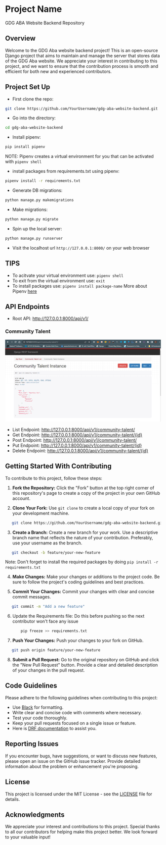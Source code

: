 # Project Name

GDG ABA Website Backend Repository

## Overview

Welcome to the GDG Aba website backend project! This is an open-source Django project that aims to maintain and manage the server that stores data of the GDG Aba website. We appreciate your interest in contributing to this project, and we want to ensure that the contribution process is smooth and efficient for both new and experienced contributors.

## Project Set Up

- First clone the repo:  

```bash
git clone https://github.com/YourUsername/gdg-aba-website-backend.git

```
- Go into the directory: 

```bash
cd gdg-aba-website-backend
```
- Install pipenv: 

```bash
pip install pipenv
```
NOTE: Pipenv creates a virtual environment for you that can be activated with `pipenv shell`

- install packages from requirements.txt using pipenv: 

```bash
pipenv install -r requirements.txt 
```
- Generate DB migrations:

```bash
python manage.py makemigrations
```
- Make migrations: 

```bash
python manage.py migrate

```
- Spin up the local server: 

```bash
python manage.py runserver

```
- Visit the localhost url `http://127.0.0.1:8000/` on your web browser

## TIPS

- To acitvate your virtual environment use: `pipenv shell`
- To exit from the virtual environment use: `exit`
- To install packages use: `pipenv install package-name`
More about Pipenv [here](https://pipenv.pypa.io/en/latest/)

## API Endpoints

- Root API: http://127.0.0.1:8000/api/v1/

### Community Talent

![Community Talent](community.PNG)

- List Endpoint: http://127.0.0.1:8000/api/v1/community-talent/
- Get Endpoint: http://127.0.0.1:8000/api/v1/community-talent/{id}
- Post Endpoint: http://127.0.0.1:8000/api/v1/community-talent/
- Put Endpoint: http://127.0.0.1:8000/api/v1/community-talent/{id}
- Delete Endpoint: http://127.0.0.1:8000/api/v1/community-talent/{id}


## Getting Started With Contributing

To contribute to this project, follow these steps:

1. **Fork the Repository:** Click the "Fork" button at the top right corner of this repository's page to create a copy of the project in your own GitHub account.

2. **Clone Your Fork:** Use `git clone` to create a local copy of your fork on your development machine.

 ```bash
    git clone https://github.com/YourUsername/gdg-aba-website-backend.git
 ```
    
3. **Create a Branch:** Create a new branch for your work. Use a descriptive branch name that reflects the nature of your contribution. Preferably, use your username as the branch.

 ```bash
    git checkout -b feature/your-new-feature
 ```
Note: Don't forget to install the required packages by doing `pip install -r requirements.txt`

4. **Make Changes:** Make your changes or additions to the project code. Be sure to follow the project's coding guidelines and best practices.

5. **Commit Your Changes:** Commit your changes with clear and concise commit messages.

 ```bash
    git commit -m "Add a new feature"
 ```
6. Update the Requirements file: Do this before pushing so the next contributor won't face any issue
```bash
       pip freeze >> requirements.txt
```     

7. **Push Your Changes:** Push your changes to your fork on GitHub.

 ```bash
    git push origin feature/your-new-feature
 ```

8. **Submit a Pull Request:** Go to the original repository on GitHub and click the "New Pull Request" button. Provide a clear and detailed description of your changes in the pull request.

## Code Guidelines

Please adhere to the following guidelines when contributing to this project:

- Use [Black](https://pypi.org/project/black/) for formatting.
- Write clear and concise code with comments where necessary.
- Test your code thoroughly.
- Keep your pull requests focused on a single issue or feature.
- Here is [DRF documentation](https://www.django-rest-framework.org/) to assist you. 

## Reporting Issues

If you encounter bugs, have suggestions, or want to discuss new features, please open an issue on the GitHub issue tracker. Provide detailed information about the problem or enhancement you're proposing.

## License

This project is licensed under the MIT License - see the [LICENSE](LICENSE) file for details.

## Acknowledgments

We appreciate your interest and contributions to this project. Special thanks to all our contributors for helping make this project better. We look forward to your valuable input!
